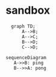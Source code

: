 # sandbox

```mermaid
  graph TD;
      A-->B;
      A-->C;
      B-->D;
      C-->D;
```

```mermaid
sequenceDiagram
   A->>B: ping
   B-->>A: pong
```
